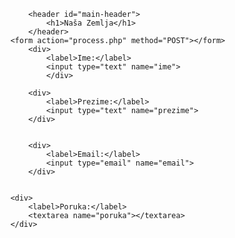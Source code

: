 <!DOCTYPE html>
<html>
<head>
    <title>Primjer</title>
    <link rel="stylesheet" type="text/css" href="style.css">
</head>
<body class="center">

            <header id="main-header">
                <h1>Naša Zemlja</h1>
            </header>
        <form action="process.php" method="POST"></form>
            <div>
                <label>Ime:</label>
                <input type="text" name="ime">
                </div>

            <div>
                <label>Prezime:</label>
                <input type="text" name="prezime">
            </div>


            <div>
                <label>Email:</label>
                <input type="email" name="email">
            </div>

            
        <div>
            <label>Poruka:</label>
            <textarea name="poruka"></textarea>
        </div>